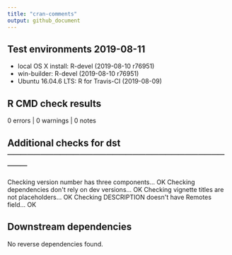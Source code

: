 ```yaml
---
title: "cran-comments"
output: github_document
---
```


## Test environments 2019-08-11
* local OS X install: R-devel (2019-08-10 r76951)
* win-builder: R-devel (2019-08-10 r76951)
* Ubuntu 16.04.6 LTS: R for Travis-CI (2019-08-09)

## R CMD check results
0 errors | 0 warnings | 0 notes 

## Additional checks for dst ────────────────────────────────────
Checking version number has three components... OK
Checking dependencies don't rely on dev versions... OK
Checking vignette titles are not placeholders... OK
Checking DESCRIPTION doesn't have Remotes field... OK

## Downstream dependencies 
No reverse dependencies found.
